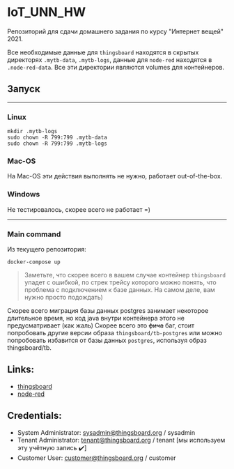 # IoT_UNN_HW

Репозиторий для сдачи домашнего задания по курсу "Интернет вещей" 2021.

Все необходимые данные для `thingsboard` находятся в скрытых директорях `.mytb-data`, `.mytb-logs`, данные для `node-red` находятся в `.node-red-data`. Все эти директории являются volumes для контейнеров.

## Запуск
---
### Linux
```console
mkdir .mytb-logs
sudo chown -R 799:799 .mytb-data
sudo chown -R 799:799 .mytb-logs
```
### Mac-OS
На Mac-OS эти действия выполнять не нужно, работает out-of-the-box.

### Windows
Не тестировалось, скорее всего не работает =)

---
### Main command
Из текущего репозитория:
```console
docker-compose up
```


> Заметьте, что скорее всего в вашем случае контейнер `thingsboard` упадет с ошибкой, по стрек трейсу которого можно понять, что проблема с подключением к базе данных.
На самом деле, вам нужно просто подождать)

Скорее всего миграция базы данных postgres занимает некоторое длительное время, но код java внутри контейнера этого не предусматривает (как жаль)
Скорее всего это ~~фича~~ баг, стоит попробовать другие версии образа `thingsboard/tb-postgres` или можно попробовать избавится от базы данных `postgres`,
используя образ thingsboard/tb.

## Links:
* [thingsboard](http://localhost:8080/)
* [node-red](http://localhost:1880/)

## Credentials:
* System Administrator: sysadmin@thingsboard.org / sysadmin
* Tenant Administrator: tenant@thingsboard.org / tenant [мы используем эту учётную запись ✔️]
* Customer User: customer@thingsboard.org / customer
